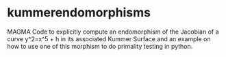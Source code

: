 # kummerendomorphisms
MAGMA Code to explicitly compute an endomorphism of the Jacobian of a curve y^2=x^5 + h in its associated Kummer Surface and an example on how to use one of this morphism to do primality testing in python.

